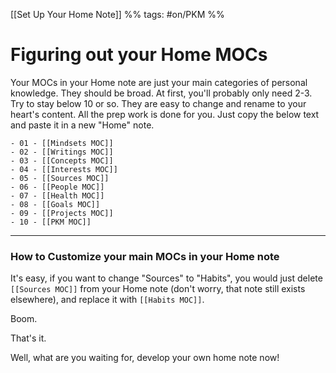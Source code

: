 [[Set Up Your Home Note]] %% tags: #on/PKM %%
# Figuring out your Home MOCs
Your MOCs in your Home note are just your main categories of personal knowledge. They should be broad. At first, you'll probably only need 2-3. Try to stay below 10 or so. They are easy to change and rename to your heart's content. All the prep work is done for you. Just copy the below text and paste it in a new "Home" note.

```
- 01 - [[Mindsets MOC]]
- 02 - [[Writings MOC]] 
- 03 - [[Concepts MOC]]
- 04 - [[Interests MOC]]
- 05 - [[Sources MOC]]
- 06 - [[People MOC]]
- 07 - [[Health MOC]]
- 08 - [[Goals MOC]]
- 09 - [[Projects MOC]]
- 10 - [[PKM MOC]]
```

---
### How to Customize your main MOCs in your Home note
It's easy, if you want to change "Sources" to "Habits", you would just delete `[[Sources MOC]]` from your Home note (don't worry, that note still exists elsewhere), and replace it with `[[Habits MOC]]`.

Boom.

That's it. 

Well, what are you waiting for, develop your own home note now!